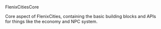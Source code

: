 FlenixCitiesCore

Core aspect of FlenixCities, containing the basic building blocks and APIs for things like the economy and NPC system.